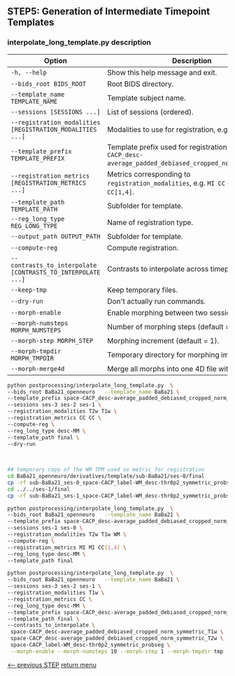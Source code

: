 ## STEP5: Generation of Intermediate Timepoint Templates

### interpolate_long_template.py description

| Option                                                            | Description                                                                                                    |
|-------------------------------------------------------------------| -------------------------------------------------------------------------------------------------------------- |
| `-h, --help`                                                      | Show this help message and exit.                                                                               |
| `--bids_root BIDS_ROOT`                                           | Root BIDS directory.                                                                                           |
| `--template_name TEMPLATE_NAME`                                   | Template subject name.                                                                                         |
| `--sessions [SESSIONS ...]`                                       | List of sessions (ordered).                                                                                    |
| `--registration_modalities [REGISTRATION_MODALITIES ...]`         | Modalities to use for registration, e.g. `T2w T1w`.                                                            |
| `--template_prefix TEMPLATE_PREFIX`                               | Template prefix used for registration (e.g. `space-CACP_desc-average_padded_debiased_cropped_norm_symmetric`). |
| `--registration_metrics [REGISTRATION_METRICS ...]`               | Metrics corresponding to `registration_modalities`, e.g. `MI CC` or `MI[1,32] CC[1,4]`.                        |
| `--template_path TEMPLATE_PATH`                                   | Subfolder for template.                                                                                        |
| `--reg_long_type REG_LONG_TYPE`                                   | Name of registration type.                                                                                     |
| `--output_path OUTPUT_PATH`                                       | Subfolder for template.                                                                                        |
| `--compute-reg`                                                   | Compute registration.                                                                                          |
| `--contrasts_to_interpolate [CONTRASTS_TO_INTERPOLATE ...]`       | Contrasts to interpolate across timepoints.                                                                    |
| `--keep-tmp`                                                      | Keep temporary files.                                                                                          |
| `--dry-run`                                                       | Don't actually run commands.                                                                                   |
| `--morph-enable`                                                  | Enable morphing between two sessions.                                                                          |
| `--morph-numsteps MORPH_NUMSTEPS`                                 | Number of morphing steps (default = 10).                                                                       |
| `--morph-step MORPH_STEP`                                         | Morphing increment (default = 1).                                                                              |
| `--morph-tmpdir MORPH_TMPDIR`                                     | Temporary directory for morphing images.                                                                       |
| `--morph-merge4d`                                                 | Merge all morphs into one 4D file with `fslmerge`.                                                             |

```bash
python postprocessing/interpolate_long_template.py  \
--bids_root BaBa21_openneuro   --template_name BaBa21 \
--template_prefix space-CACP_desc-average_padded_debiased_cropped_norm_symmetric \
--sessions ses-3 ses-2 ses-1 \
--registration_modalities T2w T1w \
--registration_metrics CC CC \
--compute-reg \
--reg_long_type desc-MM \
--template_path final \
--dry-run    
      
      
```
```bash
## temporary copy of the WM TPM used as metric for registration
cd BaBa21_openneuro/derivatives/template/sub-BaBa21/ses-0/final
cp -rf sub-BaBa21_ses-0_space-CACP_label-WM_desc-thr0p2_symmetric_probseg.nii.gz sub-BaBa21_ses-0_space-CACP_desc-average_padded_debiased_cropped_norm_symmetric_WM.nii.gz
cd ../../ses-1/final
cp -rf sub-BaBa21_ses-1_space-CACP_label-WM_desc-thr0p2_symmetric_probseg.nii.gz sub-BaBa21_ses-1_space-CACP_desc-average_padded_debiased_cropped_norm_symmetric_WM.nii.gz

python postprocessing/interpolate_long_template.py  \
--bids_root BaBa21_openneuro   --template_name BaBa21 \
--template_prefix space-CACP_desc-average_padded_debiased_cropped_norm_symmetric \
--sessions ses-1 ses-0 \
--registration_modalities T2w T1w WM \
--compute-reg \
--registration_metrics MI MI CC[1,4] \
--reg_long_type desc-MM \
--template_path final 
```

```bash
python postprocessing/interpolate_long_template.py  \
--bids_root BaBa21_openneuro   --template_name BaBa21 \
--sessions ses-3 ses-2 ses-1 \
--registration_modalities T1w \
--registration_metrics CC \
--reg_long_type desc-MM \
--template_prefix space-CACP_desc-average_padded_debiased_cropped_norm_symmetric \
--template_path final \
--contrasts_to_interpolate \
 space-CACP_desc-average_padded_debiased_cropped_norm_symmetric_T1w \
 space-CACP_desc-average_padded_debiased_cropped_norm_symmetric_T2w \
 space-CACP_label-WM_desc-thr0p2_symmetric_probseg \
 --morph-enable --morph-numsteps 10 --morph-step 1 --morph-tmpdir tmp --morph-merge4d
```




[<-- previous STEP](longitudinal_registration.md) [return menu](../pipeline4D.md)